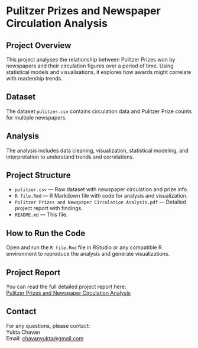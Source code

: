# Pulitzer Prizes and Newspaper Circulation Analysis

## Project Overview
This project analyses the relationship between Pulitzer Prizes won by newspapers and their circulation figures over a period of time. Using statistical models and visualisations, it explores how awards might correlate with readership trends.

## Dataset
The dataset `pulitzer.csv` contains circulation data and Pulitzer Prize counts for multiple newspapers.

## Analysis
The analysis includes data cleaning, visualization, statistical modeling, and interpretation to understand trends and correlations.

## Project Structure
- `pulitzer.csv` — Raw dataset with newspaper circulation and prize info.
- `R file.Rmd` — R Markdown file with code for analysis and visualization.
- `Pulitzer Prizes and Newspaper Circulation Analysis.pdf` — Detailed project report with findings.
- `README.md` — This file.

## How to Run the Code
Open and run the `R file.Rmd` file in RStudio or any compatible R environment to reproduce the analysis and generate visualizations.

## Project Report
You can read the full detailed project report here:  
[Pulitzer Prizes and Newspaper Circulation Analysis](./Pulitzer%20Prizes%20and%20Newspaper%20Circulation%20Analysis.pdf)

## Contact
For any questions, please contact:  
Yukta Chavan  
Email: chavanyukta@gmail.com
